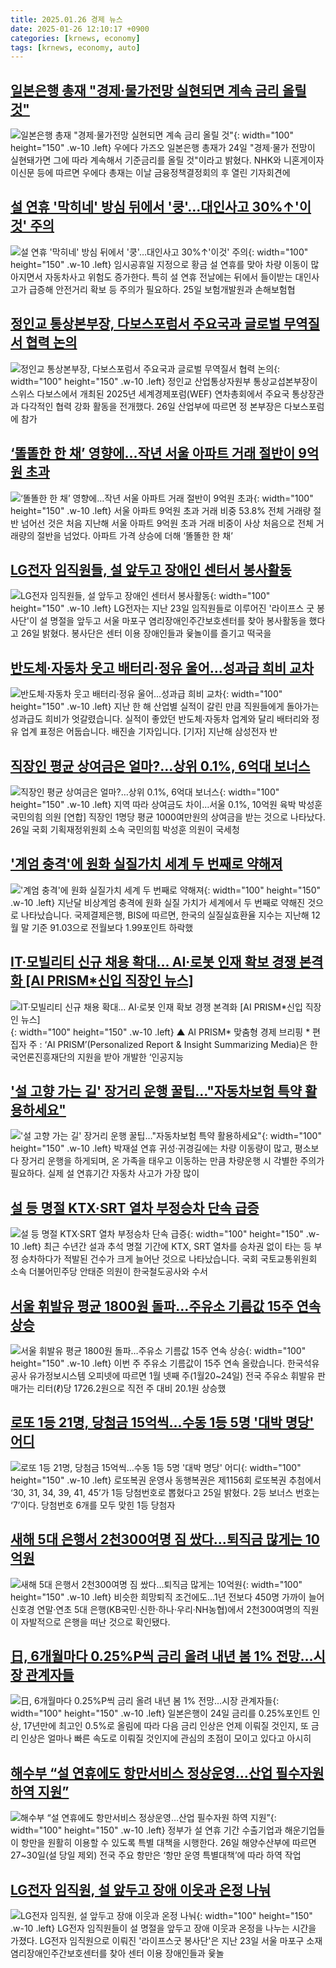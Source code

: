 ```yaml
---
title: 2025.01.26 경제 뉴스
date: 2025-01-26 12:10:17 +0900
categories: [krnews, economy]
tags: [krnews, economy, auto]
---
```

## [일본은행 총재 "경제·물가전망 실현되면 계속 금리 올릴 것"](https://n.news.naver.com/mnews/article/014/0005300840)

![일본은행 총재 "경제·물가전망 실현되면 계속 금리 올릴 것"](https://mimgnews.pstatic.net/image/origin/014/2025/01/25/5300840.jpg?type=nf220_150){: width="100" height="150" .w-10 .left}
우에다 가즈오 일본은행 총재가 24일 "경제·물가 전망이 실현돼가면 그에 따라 계속해서 기준금리를 올릴 것"이라고 밝혔다. NHK와 니혼게이자이신문 등에 따르면 우에다 총재는 이날 금융정책결정회의 후 열린 기자회견에

## [설 연휴 '막히네' 방심 뒤에서 '쿵'…대인사고 30%↑'이것' 주의](https://n.news.naver.com/mnews/article/008/0005146087)

![설 연휴 '막히네' 방심 뒤에서 '쿵'…대인사고 30%↑'이것' 주의](https://mimgnews.pstatic.net/image/origin/008/2025/01/25/5146087.jpg?type=nf220_150){: width="100" height="150" .w-10 .left}
임시공휴일 지정으로 황금 설 연휴를 맞아 차량 이동이 많아지면서 자동차사고 위험도 증가한다. 특히 설 연휴 전날에는 뒤에서 들이받는 대인사고가 급증해 안전거리 확보 등 주의가 필요하다. 25일 보험개발원과 손해보험협

## [정인교 통상본부장, 다보스포럼서 주요국과 글로벌 무역질서 협력 논의](https://n.news.naver.com/mnews/article/018/0005932484)

![정인교 통상본부장, 다보스포럼서 주요국과 글로벌 무역질서 협력 논의](https://mimgnews.pstatic.net/image/origin/018/2025/01/26/5932484.jpg?type=nf220_150){: width="100" height="150" .w-10 .left}
정인교 산업통상자원부 통상교섭본부장이 스위스 다보스에서 개최된 2025년 세계경제포럼(WEF) 연차총회에서 주요국 통상장관과 다각적인 협력 강화 활동을 전개했다. 26일 산업부에 따르면 정 본부장은 다보스포럼에 참가

## [‘똘똘한 한 채’ 영향에…작년 서울 아파트 거래 절반이 9억원 초과](https://n.news.naver.com/mnews/article/366/0001049816)

![‘똘똘한 한 채’ 영향에…작년 서울 아파트 거래 절반이 9억원 초과](https://mimgnews.pstatic.net/image/origin/366/2025/01/26/1049816.jpg?type=nf220_150){: width="100" height="150" .w-10 .left}
서울 아파트 9억원 초과 거래 비중 53.8% 전체 거래량 절반 넘어선 것은 처음 지난해 서울 아파트 9억원 초과 거래 비중이 사상 처음으로 전체 거래량의 절반을 넘었다. 아파트 가격 상승에 더해 ‘똘똘한 한 채’

## [LG전자 임직원들, 설 앞두고 장애인 센터서 봉사활동](https://n.news.naver.com/mnews/article/277/0005538912)

![LG전자 임직원들, 설 앞두고 장애인 센터서 봉사활동](https://mimgnews.pstatic.net/image/origin/277/2025/01/26/5538912.jpg?type=nf220_150){: width="100" height="150" .w-10 .left}
LG전자는 지난 23일 임직원들로 이루어진 '라이프스 굿 봉사단'이 설 명절을 앞두고 서울 마포구 염리장애인주간보호센터를 찾아 봉사활동을 했다고 26일 밝혔다. 봉사단은 센터 이용 장애인들과 윷놀이를 즐기고 떡국을

## [반도체·자동차 웃고 배터리·정유 울어…성과급 희비 교차](https://n.news.naver.com/mnews/article/422/0000708536)

![반도체·자동차 웃고 배터리·정유 울어…성과급 희비 교차](https://mimgnews.pstatic.net/image/origin/422/2025/01/26/708536.jpg?type=nf220_150){: width="100" height="150" .w-10 .left}
지난 한 해 산업별 실적이 갈린 만큼 직원들에게 돌아가는 성과급도 희비가 엇갈렸습니다. 실적이 좋았던 반도체·자동차 업계와 달리 배터리와 정유 업계 표정은 어둡습니다. 배진솔 기자입니다. [기자] 지난해 삼성전자 반

## [직장인 평균 상여금은 얼마?…상위 0.1%, 6억대 보너스](https://n.news.naver.com/mnews/article/016/0002421137)

![직장인 평균 상여금은 얼마?…상위 0.1%, 6억대 보너스](https://mimgnews.pstatic.net/image/origin/016/2025/01/26/2421137.jpg?type=nf220_150){: width="100" height="150" .w-10 .left}
지역 따라 상여금도 차이…서울 0.1%, 10억원 육박 박성훈 국민의힘 의원 [연합] 직장인 1명당 평균 1000여만원의 상여금을 받는 것으로 나타났다. 26일 국회 기획재정위원회 소속 국민의힘 박성훈 의원이 국세청

## ['계엄 충격'에 원화 실질가치 세계 두 번째로 약해져](https://n.news.naver.com/mnews/article/422/0000708507)

!['계엄 충격'에 원화 실질가치 세계 두 번째로 약해져](https://mimgnews.pstatic.net/image/origin/422/2025/01/26/708507.jpg?type=nf220_150){: width="100" height="150" .w-10 .left}
지난달 비상계엄 충격에 원화 실질 가치가 세계에서 두 번째로 약해진 것으로 나타났습니다. 국제결제은행, BIS에 따르면, 한국의 실질실효환율 지수는 지난해 12월 말 기준 91.03으로 전월보다 1.99포인트 하락했

## [IT·모빌리티 신규 채용 확대… AI·로봇 인재 확보 경쟁 본격화 [AI PRISM*신입 직장인 뉴스]](https://n.news.naver.com/mnews/article/011/0004444207)

![IT·모빌리티 신규 채용 확대… AI·로봇 인재 확보 경쟁 본격화 [AI PRISM*신입 직장인 뉴스]](https://mimgnews.pstatic.net/image/origin/011/2025/01/25/4444207.jpg?type=nf220_150){: width="100" height="150" .w-10 .left}
▲ AI PRISM* 맞춤형 경제 브리핑 * 편집자 주 : ‘AI PRISM’(Personalized Report & Insight Summarizing Media)은 한국언론진흥재단의 지원을 받아 개발한 ‘인공지능

## ['설 고향 가는 길' 장거리 운행 꿀팁…"자동차보험 특약 활용하세요"](https://n.news.naver.com/mnews/article/421/0008043544)

!['설 고향 가는 길' 장거리 운행 꿀팁…"자동차보험 특약 활용하세요"](https://mimgnews.pstatic.net/image/origin/421/2025/01/25/8043544.jpg?type=nf220_150){: width="100" height="150" .w-10 .left}
박재설 연휴 귀성·귀경길에는 차량 이동량이 많고, 평소보다 장거리 운행을 하게되며, 온 가족을 태우고 이동하는 만큼 차량운행 시 각별한 주의가 필요하다. 실제 설 연휴기간 자동차 사고가 가장 많이

## [설 등 명절 KTX·SRT 열차 부정승차 단속 급증](https://n.news.naver.com/mnews/article/422/0000708585)

![설 등 명절 KTX·SRT 열차 부정승차 단속 급증](https://mimgnews.pstatic.net/image/origin/422/2025/01/26/708585.jpg?type=nf220_150){: width="100" height="150" .w-10 .left}
최근 수년간 설과 추석 명절 기간에 KTX, SRT 열차를 승차권 없이 타는 등 부정 승차하다가 적발된 건수가 크게 늘어난 것으로 나타났습니다. 국회 국토교통위원회 소속 더불어민주당 안태준 의원이 한국철도공사와 수서

## [서울 휘발유 평균 1800원 돌파…주유소 기름값 15주 연속 상승](https://n.news.naver.com/mnews/article/422/0000708362)

![서울 휘발유 평균 1800원 돌파…주유소 기름값 15주 연속 상승](https://mimgnews.pstatic.net/image/origin/422/2025/01/25/708362.jpg?type=nf220_150){: width="100" height="150" .w-10 .left}
이번 주 주유소 기름값이 15주 연속 올랐습니다. 한국석유공사 유가정보시스템 오피넷에 따르면 1월 넷째 주(1월20~24일) 전국 주유소 휘발유 판매가는 리터(ℓ)당 1726.2원으로 직전 주 대비 20.1원 상승했

## [로또 1등 21명, 당첨금 15억씩…수동 1등 5명 '대박 명당' 어디](https://n.news.naver.com/mnews/article/025/0003417249)

![로또 1등 21명, 당첨금 15억씩…수동 1등 5명 '대박 명당' 어디](https://mimgnews.pstatic.net/image/origin/025/2025/01/25/3417249.jpg?type=nf220_150){: width="100" height="150" .w-10 .left}
로또복권 운영사 동행복권은 제1156회 로또복권 추첨에서 ‘30, 31, 34, 39, 41, 45’가 1등 당첨번호로 뽑혔다고 25일 밝혔다. 2등 보너스 번호는 ‘7’이다. 당첨번호 6개를 모두 맞힌 1등 당첨자

## [새해 5대 은행서 2천300여명 짐 쌌다…퇴직금 많게는 10억원](https://n.news.naver.com/mnews/article/001/0015181235)

![새해 5대 은행서 2천300여명 짐 쌌다…퇴직금 많게는 10억원](https://mimgnews.pstatic.net/image/origin/001/2025/01/26/15181235.jpg?type=nf220_150){: width="100" height="150" .w-10 .left}
비슷한 희망퇴직 조건에도…1년 전보다 450명 가까이 늘어 신호경 연말·연초 5대 은행(KB국민·신한·하나·우리·NH농협)에서 2천300여명의 직원이 자발적으로 은행을 떠난 것으로 확인됐다.

## [日, 6개월마다 0.25%P씩 금리 올려 내년 봄 1% 전망…시장 관계자들](https://n.news.naver.com/mnews/article/003/0013036534)

![日, 6개월마다 0.25%P씩 금리 올려 내년 봄 1% 전망…시장 관계자들](https://mimgnews.pstatic.net/image/origin/003/2025/01/25/13036534.jpg?type=nf220_150){: width="100" height="150" .w-10 .left}
일본은행이 24일 금리를 0.25%포인트 인상, 17년만에 최고인 0.5%로 올림에 따라 다음 금리 인상은 언제 이뤄질 것인지, 또 금리 인상은 얼마나 빠른 속도로 이뤄질 것인지에 관심의 초점이 모이고 있다고 아시히

## [해수부 “설 연휴에도 항만서비스 정상운영…산업 필수자원 하역 지원”](https://n.news.naver.com/mnews/article/015/0005086996)

![해수부 “설 연휴에도 항만서비스 정상운영…산업 필수자원 하역 지원”](https://mimgnews.pstatic.net/image/origin/015/2025/01/26/5086996.jpg?type=nf220_150){: width="100" height="150" .w-10 .left}
정부가 설 연휴 기간 수출기업과 해운기업들이 항만을 원활히 이용할 수 있도록 특별 대책을 시행한다. 26일 해양수산부에 따르면 27~30일(설 당일 제외) 전국 주요 항만은 ‘항만 운영 특별대책’에 따라 하역 작업

## [LG전자 임직원, 설 앞두고 장애 이웃과 온정 나눠](https://n.news.naver.com/mnews/article/030/0003279430)

![LG전자 임직원, 설 앞두고 장애 이웃과 온정 나눠](https://mimgnews.pstatic.net/image/origin/030/2025/01/26/3279430.jpg?type=nf220_150){: width="100" height="150" .w-10 .left}
LG전자 임직원들이 설 명절을 앞두고 장애 이웃과 온정을 나누는 시간을 가졌다. LG전자 임직원으로 이뤄진 '라이프스굿 봉사단'은 지난 23일 서울 마포구 소재 염리장애인주간보호센터를 찾아 센터 이용 장애인들과 윷놀

